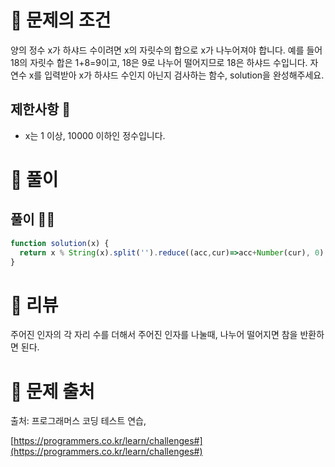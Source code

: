 # 📌 문제의 조건
양의 정수 x가 하샤드 수이려면 x의 자릿수의 합으로 x가 나누어져야 합니다. 예를 들어 18의 자릿수 합은 1+8=9이고, 18은 9로 나누어 떨어지므로 18은 하샤드 수입니다. 자연수 x를 입력받아 x가 하샤드 수인지 아닌지 검사하는 함수, solution을 완성해주세요.

## 제한사항 🤔
* x는 1 이상, 10000 이하인 정수입니다.

# 📌 풀이
## 풀이 👨‍💻

```jsx
function solution(x) {
  return x % String(x).split('').reduce((acc,cur)=>acc+Number(cur), 0) === 0;
}
```
# 📌 리뷰
주어진 인자의 각 자리 수를 더해서 주어진 인자를 나눌때, 나누어 떨어지면 참을 반환하면 된다.

# 📌 문제 출처

출처: 프로그래머스 코딩 테스트 연습,

[https://programmers.co.kr/learn/challenges#](https://programmers.co.kr/learn/challenges#)
